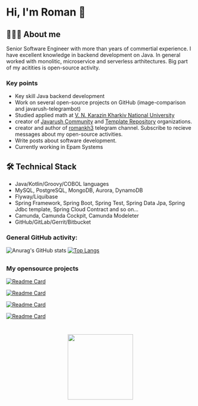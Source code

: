 # Hi, I'm Roman 👋

## 👨🏻‍💻 About me
Senior Software Engineer with more than years of commertial experience. I have excellent knowledge in backend development on Java.
In general worked with monolitic, microservice and serverless arthitectures. Big part of my acitities is open-source activity.

### Key points
*   Key skill Java backend development
*   Work on several open-source projects on GitHub (image-comparison and javarush-telegrambot)
*   Studied applied math at [V. N. Karazin Kharkiv National University](https://www.linkedin.com/school/v.-n.-karazin-kharkiv-national-university/)
*   creator of [Javarush Community](https://github.com/javarushcommunity) and [Template Repository](https://github.com/template-repository) organizations.
*   creator and author of [romankh3](https://t.me/romankh3) telegram channel. Subscribe to recieve messages about my open-source activities.
*   Write posts about software development.
*   Currently working in Epam Systems

## 🛠 Technical Stack
*   Java/Kotlin/Groovy/COBOL languages
*   MySQL, PostgreSQL, MongoDB, Aurora, DynamoDB
*   Flyway/Liquibase
*   Spring Framework, Spring Boot, Spring Test, Spring Data Jpa, Spring Jdbc template, Spring Cloud Contract and so on...
*   Camunda, Camunda Cockpit, Camunda Modeleter
*   GitHub/GitLab/Gerrit/Bitbucket

### General GitHub activity:
![Anurag's GitHub stats](https://github-readme-stats.vercel.app/api?username=romankh3&show_icons=true)
[![Top Langs](https://github-readme-stats.vercel.app/api/top-langs/?username=romankh3&layout=compact)](https://github.com/romankh3/github-readme-stats)

## 

### My opensource projects

[![Readme Card](https://github-readme-stats.vercel.app/api/pin/?username=romankh3&repo=image-comparison)](https://github.com/romankh3/image-comparison) 


[![Readme Card](https://github-readme-stats.vercel.app/api/pin/?username=javarushcommunity&repo=javarush-telegrambot)](https://github.com/javarushcommunity/javarush-telegrambot)


[![Readme Card](https://github-readme-stats.vercel.app/api/pin/?username=romankh3&repo=skyscanner-flight-api-client)](https://github.com/romankh3/skyscanner-flight-api-client)


[![Readme Card](https://github-readme-stats.vercel.app/api/pin/?username=romankh3&repo=flights-monitoring)](https://github.com/romankh3/flights-monitoring)




<div align="center" style="margin: 40px 0">
    <a href="https://github.com/romankh3/github-profile-views-counter">
        <img width="175px" src="https://komarev.com/ghpvc/?username=romankh3&color=DE002D">
    </a>
</div>

<!--
**romankh3/romankh3** is a ✨ _special_ ✨ repository because its `README.md` (this file) appears on your GitHub profile.

Here are some ideas to get you started:

- 🔭 I’m currently working on ...
- 🌱 I’m currently learning ...
- 👯 I’m looking to collaborate on ...
- 🤔 I’m looking for help with ...
- 💬 Ask me about ...
- 📫 How to reach me: ...
- 😄 Pronouns: ...
- ⚡ Fun fact: ...
-->
